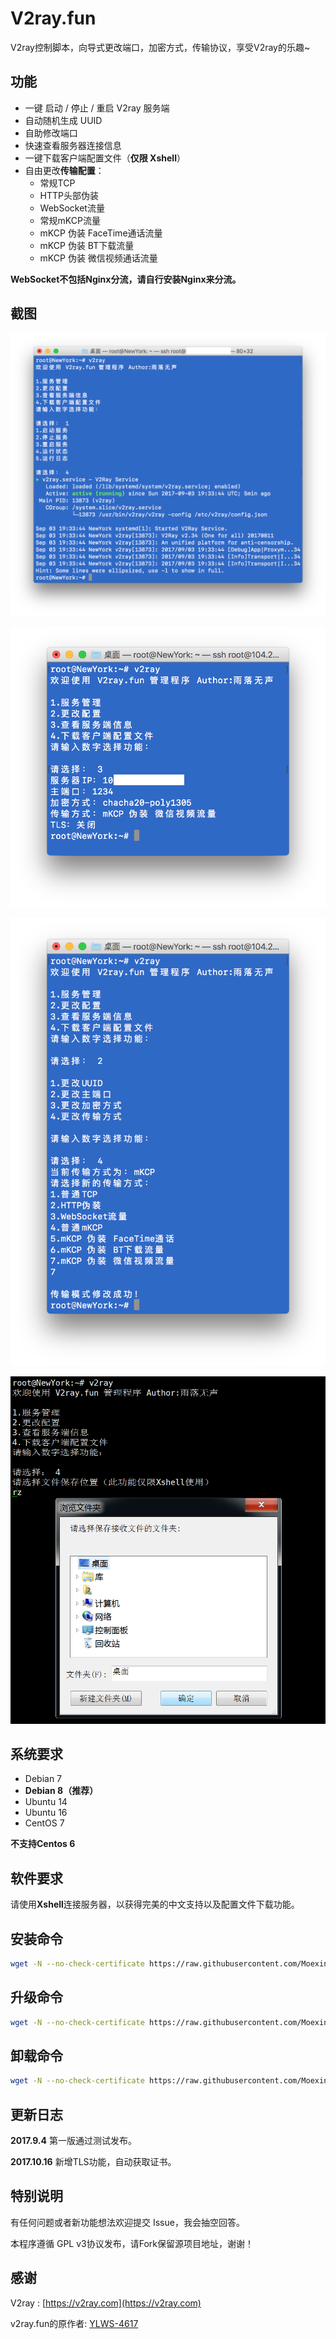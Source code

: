 # V2ray.fun
V2ray控制脚本，向导式更改端口，加密方式，传输协议，享受V2ray的乐趣~

## 功能

- 一键 启动 / 停止 / 重启 V2ray 服务端
- 自动随机生成 UUID
- 自助修改端口
- 快速查看服务器连接信息
- 一键下载客户端配置文件（**仅限 Xshell**）
- 自由更改**传输配置**：
  - 常规TCP
  - HTTP头部伪装
  - WebSocket流量
  - 常规mKCP流量
  - mKCP 伪装 FaceTime通话流量
  - mKCP 伪装 BT下载流量
  - mKCP 伪装 微信视频通话流量

**WebSocket不包括Nginx分流，请自行安装Nginx来分流。**

## 截图

![1](1.png)

![2](2.png)

![3](3.png)

![4](4.png)

## 系统要求

- Debian 7 
- **Debian 8（推荐）**
- Ubuntu 14 
- Ubuntu 16 
- CentOS 7

**不支持Centos 6**

## 软件要求

请使用**Xshell**连接服务器，以获得完美的中文支持以及配置文件下载功能。

## 安装命令

```bash
wget -N --no-check-certificate https://raw.githubusercontent.com/Moexin/v2ray.fun/master/install.sh && bash install.sh
```

## 升级命令
```bash
wget -N --no-check-certificate https://raw.githubusercontent.com/Moexin/v2ray.fun/master/upgrade.sh && bash upgrade.sh && rm -rf upgrade.sh
```

## 卸载命令
```bash
wget -N --no-check-certificate https://raw.githubusercontent.com/Moexin/v2ray.fun/master/uninstall.sh && bash uninstall.sh
```

## 更新日志

**2017.9.4**
第一版通过测试发布。

**2017.10.16**
新增TLS功能，自动获取证书。

## 特别说明

有任何问题或者新功能想法欢迎提交 Issue，我会抽空回答。

本程序遵循 GPL v3协议发布，请Fork保留源项目地址，谢谢！

## 感谢

V2ray : [https://v2ray.com](https://v2ray.com)

v2ray.fun的原作者: [YLWS-4617](https://github.com/YLWS-4617)
